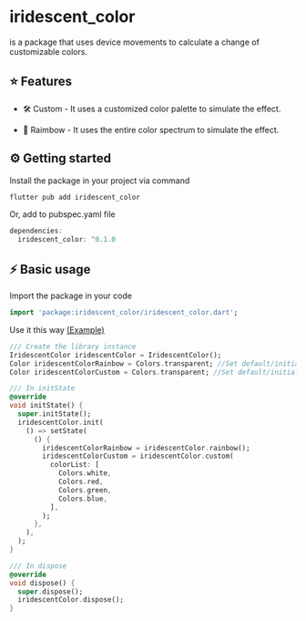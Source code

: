 # iridescent_color

is a package that uses device movements to calculate a change of customizable colors.

## ⭐ Features

- 🛠️ Custom - It uses a customized color palette to simulate the effect.

- 🌈 Raimbow - It uses the entire color spectrum to simulate the effect.

## ⚙️ Getting started

Install the package in your project via command

```cmd
flutter pub add iridescent_color
```

Or, add to pubspec.yaml file

```dart
dependencies:
  iridescent_color: ^0.1.0
```

## ⚡ Basic usage

Import the package in your code

```dart
import 'package:iridescent_color/iridescent_color.dart';
```

Use it this way [(Example)](https://pub.dev/packages/iridescent_color/example)

```dart
/// Create the library instance
IridescentColor iridescentColor = IridescentColor();
Color iridescentColorRainbow = Colors.transparent; //Set default/initial color here
Color iridescentColorCustom = Colors.transparent; //Set default/initial color here

/// In initState
@override
void initState() {
  super.initState();
  iridescentColor.init(
    () => setState(
      () {
        iridescentColorRainbow = iridescentColor.rainbow();
        iridescentColorCustom = iridescentColor.custom(
          colorList: [
            Colors.white,
            Colors.red,
            Colors.green,
            Colors.blue,
          ],
        );
      },
    ),
  );
}

/// In dispose
@override
void dispose() {
  super.dispose();
  iridescentColor.dispose();
}
```
